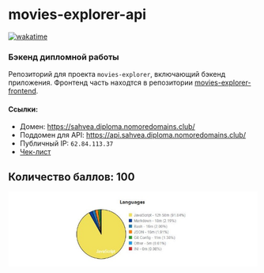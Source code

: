 # movies-explorer-api
[![wakatime](https://wakatime.com/badge/github/sahvea/movies-explorer-api.svg)](https://wakatime.com/badge/github/sahvea/movies-explorer-api)
### Бэкенд дипломной работы

Репозиторий для проекта `movies-explorer`, включающий бэкенд приложения.
Фронтенд часть находтся в репозитории [movies-explorer-frontend](https://github.com/sahvea/movies-explorer-frontend).


#### Ссылки:
* Домен: https://sahvea.diploma.nomoredomains.club/
* Поддомен для API: https://api.sahvea.diploma.nomoredomains.club/
* Публичный IP: `62.84.113.37`
* [Чек-лист](https://github.com/sahvea/movies-explorer-api/pull/1#issuecomment-919163989)

## Количество баллов: 100

![movies-explorer-api-languages](./images/movies-explorer-api-waka-2.jpg)
